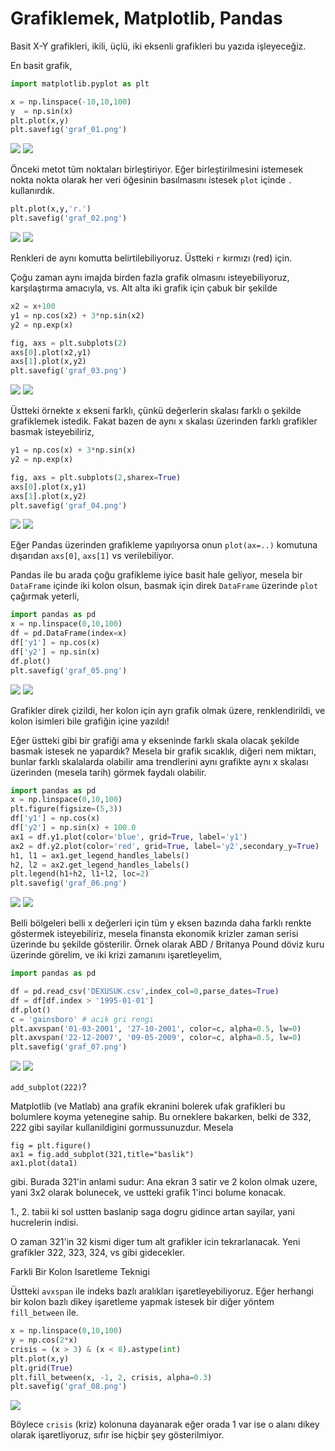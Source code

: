 # Grafiklemek, Matplotlib, Pandas

Basit X-Y grafikleri, ikili, üçlü, iki eksenli grafikleri bu yazıda işleyeceğiz.

En basit grafik,

```python
import matplotlib.pyplot as plt

x = np.linspace(-10,10,100)
y  = np.sin(x)
plt.plot(x,y)
plt.savefig('graf_01.png')
```

![](graf_01.png)
![](https://4.bp.blogspot.com/-5IQcs4lswR8/XlywA6moy7I/AAAAAAAAB7M/OjmLdhv1jsoOObkQRUYo1-feZ82C6SsJwCLcBGAsYHQ/s1600/graf_01.png)

Önceki metot tüm noktaları birleştiriyor. Eğer birleştirilmesini
istemesek nokta nokta olarak her veri öğesinin basılmasını istesek
`plot` içinde `.` kullanırdık.  


```python
plt.plot(x,y,'r.')
plt.savefig('graf_02.png')
```

![](graf_02.png)
![](https://2.bp.blogspot.com/-XMnE4JdEx0M/XlywBM9ctHI/AAAAAAAAB7Q/sR96rsWw_UQO_K_0lGJGgdYsHToObTyjwCLcBGAsYHQ/s1600/graf_02.png)

Renkleri de aynı komutta belirtilebiliyoruz. Üstteki `r` kırmızı (red) için. 

Çoğu zaman aynı imajda birden fazla grafik olmasını isteyebiliyoruz,
karşılaştırma amacıyla, vs. Alt alta iki grafik için çabuk bir şekilde

```python
x2 = x+100
y1 = np.cos(x2) + 3*np.sin(x2)
y2 = np.exp(x)

fig, axs = plt.subplots(2)
axs[0].plot(x2,y1)
axs[1].plot(x,y2)
plt.savefig('graf_03.png')
```

![](graf_03.png)
![](https://4.bp.blogspot.com/-uOJjHO3oy9k/XlywBfPxdqI/AAAAAAAAB7U/rHdlQ54DXj4M0vDrSIedhQpdJu_jwP1xACLcBGAsYHQ/s1600/graf_03.png)

Üstteki örnekte x ekseni farklı, çünkü değerlerin skalası farklı o
şekilde grafiklemek istedik. Fakat bazen de aynı x skalası üzerinden
farklı grafikler basmak isteyebiliriz, 

```python
y1 = np.cos(x) + 3*np.sin(x)
y2 = np.exp(x)

fig, axs = plt.subplots(2,sharex=True)
axs[0].plot(x,y1)
axs[1].plot(x,y2)
plt.savefig('graf_04.png')
```

![](graf_04.png)
![](https://3.bp.blogspot.com/-_4l65FYhMYc/XlywBimyCqI/AAAAAAAAB7Y/8NDr6ou3YfATocQe8gCZoLaTICcdCDPPQCLcBGAsYHQ/s1600/graf_04.png)

Eğer Pandas üzerinden grafikleme yapılıyorsa onun `plot(ax=..)`
komutuna dışarıdan `axs[0]`, `axs[1]` vs verilebiliyor.

Pandas ile bu arada çoğu grafikleme iyice basit hale geliyor, mesela
bir `DataFrame` içinde iki kolon olsun, basmak için direk `DataFrame`
üzerinde `plot` çağırmak yeterli,

```python
import pandas as pd
x = np.linspace(0,10,100)
df = pd.DataFrame(index=x)
df['y1'] = np.cos(x)
df['y2'] = np.sin(x)
df.plot()
plt.savefig('graf_05.png')
```

![](graf_05.png)
![](https://2.bp.blogspot.com/-RI-e3gazHfE/XlywCON7gRI/AAAAAAAAB7c/efk1QbIRZ5YtInRo6qn3RDm0GSbiRcaRgCLcBGAsYHQ/s1600/graf_05.png)

Grafikler direk çizildi, her kolon için ayrı grafik olmak üzere,
renklendirildi, ve kolon isimleri bile grafiğin içine yazıldı!

Eğer üstteki gibi bir grafiği ama y ekseninde farklı skala olacak
şekilde basmak istesek ne yapardık? Mesela bir grafik sıcaklık, diğeri
nem miktarı, bunlar farklı skalalarda olabilir ama trendlerini aynı
grafikte aynı x skalası üzerinden (mesela tarih) görmek faydalı olabilir. 

```python
import pandas as pd
x = np.linspace(0,10,100)
plt.figure(figsize=(5,3))
df['y1'] = np.cos(x)
df['y2'] = np.sin(x) + 100.0
ax1 = df.y1.plot(color='blue', grid=True, label='y1')
ax2 = df.y2.plot(color='red', grid=True, label='y2',secondary_y=True)
h1, l1 = ax1.get_legend_handles_labels()
h2, l2 = ax2.get_legend_handles_labels()
plt.legend(h1+h2, l1+l2, loc=2)
plt.savefig('graf_06.png')
```

![](graf_06.png)
![](https://2.bp.blogspot.com/-348G1HJq4_Y/XlywCXh_04I/AAAAAAAAB7g/-X-2yBQ5uRYpRVw8A3wqZtbz7QE8rdyMACLcBGAsYHQ/s1600/graf_06.png)

Belli bölgeleri belli x değerleri için tüm y eksen bazında daha farklı
renkte göstermek isteyebiliriz, mesela finansta ekonomik krizler zaman
serisi üzerinde bu şekilde gösterilir. Örnek olarak ABD / Britanya
Pound döviz kuru üzerinde görelim, ve iki krizi zamanını işaretleyelim,


```python
import pandas as pd

df = pd.read_csv('DEXUSUK.csv',index_col=0,parse_dates=True)
df = df[df.index > '1995-01-01']
df.plot()
c = 'gainsboro' # acik gri rengi
plt.axvspan('01-03-2001', '27-10-2001', color=c, alpha=0.5, lw=0)
plt.axvspan('22-12-2007', '09-05-2009', color=c, alpha=0.5, lw=0)
plt.savefig('graf_07.png')
```

![](graf_07.png)
![](https://1.bp.blogspot.com/-1SOHrKbkg0g/XlywCshJEqI/AAAAAAAAB7k/Su7GXUkcWiEEkps8aO9z8VXe-zG91exNwCLcBGAsYHQ/s1600/graf_07.png)


`add_subplot(222)`?

Matplotlib (ve Matlab) ana grafik ekranini bolerek ufak grafikleri bu
bolumlere koyma yetenegine sahip. Bu orneklere bakarken, belki de 332,
222 gibi sayilar kullanildigini gormussunuzdur. Mesela

```
fig = plt.figure()
ax1 = fig.add_subplot(321,title="baslik")
ax1.plot(data1)
```

gibi. Burada 321'in anlami sudur: Ana ekran 3 satir ve 2 kolon olmak
uzere, yani 3x2 olarak bolunecek, ve ustteki grafik 1'inci bolume
konacak.

1., 2. tabii ki sol ustten baslanip saga dogru gidince artan sayilar,
yani hucrelerin indisi.

O zaman 321'in 32 kismi diger tum alt grafikler icin
tekrarlanacak. Yeni grafikler 322, 323, 324, vs gibi gidecekler.

Farkli Bir Kolon Isaretleme Teknigi

Üstteki `avxspan` ile indeks bazlı aralıkları işaretleyebiliyoruz. Eğer
herhangi bir kolon bazlı dikey işaretleme yapmak istesek bir diğer yöntem
`fill_between` ile.

```python
x = np.linspace(0,10,100)
y = np.cos(2*x)
crisis = (x > 3) & (x < 8).astype(int)
plt.plot(x,y)
plt.grid(True)
plt.fill_between(x, -1, 2, crisis, alpha=0.3)
plt.savefig('graf_08.png')
```

![](graf_08.png)

Böylece `crisis` (kriz) kolonuna dayanarak eğer orada 1 var ise o alanı
dikey olarak işaretliyoruz, sıfır ise hiçbir şey gösterilmiyor. 





